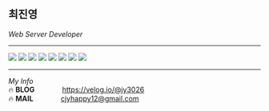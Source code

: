 ## 최진영

*Web Server Developer*
* * *

![](https://img.shields.io/badge/Java-007396?&logo=Conda-Forge&logoColor=white)
![](https://img.shields.io/badge/SpringBoot-6DB33F?&logo=springboot&logoColor=black)
![](https://img.shields.io/badge/MyBatis-%23002583?&logo=mybatis&logoColor=white)
![](https://img.shields.io/badge/JPA-00758F?&logo=jpa&logoColor=white)
![](https://img.shields.io/badge/MySQL-4479A1?logo=mysql&logoColor=white)
![](https://img.shields.io/badge/Oracle-F80000?logo=oracle&logoColor=white)
![](https://img.shields.io/badge/MariaDB-003545?logo=mariaDB&logoColor=white)
![](https://img.shields.io/badge/AWS-232F3E?&logo=amazonaws&logoColor=white)

* * *
*My Info*<br>
🔥 **BLOG**&nbsp;&nbsp;&nbsp;&nbsp;&nbsp;&nbsp;&nbsp;&nbsp;&nbsp;&nbsp;&nbsp;&nbsp;&nbsp;&nbsp;https://velog.io/@jy3026 <br>
🔥 **MAIL**&nbsp;&nbsp;&nbsp;&nbsp;&nbsp;&nbsp;&nbsp;&nbsp;&nbsp;&nbsp;&nbsp;&nbsp;&nbsp;&nbsp;cjyhappy12@gmail.com
